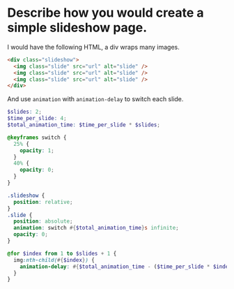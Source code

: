 # Describe how you would create a simple slideshow page.
I would have the following HTML, a div wraps many images.

```html
<div class="slideshow">
  <img class="slide" src="url" alt="slide" />
  <img class="slide" src="url" alt="slide" />
  <img class="slide" src="url" alt="slide" />
</div>
```

And use `animation` with `animation-delay` to switch each slide.
```scss
$slides: 2;
$time_per_slide: 4;
$total_animation_time: $time_per_slide * $slides;

@keyframes switch {   
  25% {
    opacity: 1;
  }
  40% {
    opacity: 0;
  }
} 

.slideshow {
  position: relative;
}
.slide {
  position: absolute;
  animation: switch #{$total_animation_time}s infinite;
  opacity: 0;
}

@for $index from 1 to $slides + 1 {
  img:nth-child(#{$index}) {
    animation-delay: #{$total_animation_time - ($time_per_slide * $index)}s;
  }
}
```
